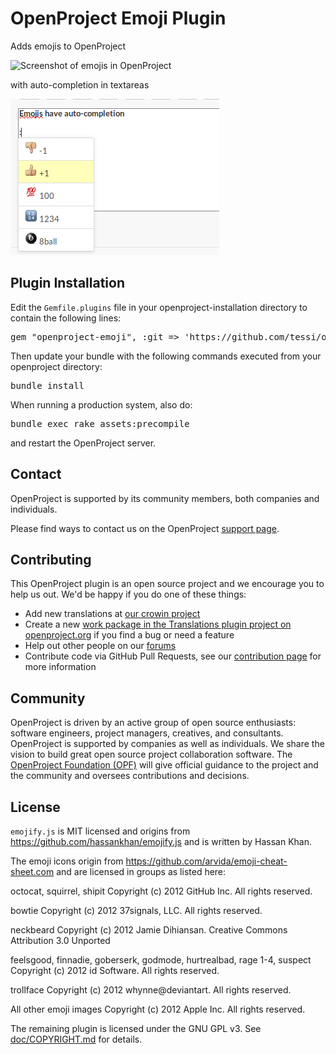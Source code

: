 # OpenProject Emoji Plugin

Adds emojis to OpenProject

![Screenshot of emojis in OpenProject](doc/screenshot.png?raw=true)

with auto-completion in textareas

![Screenshot of emojis in OpenProject](doc/screenshot_auto_completion.png?raw=true)


## Plugin Installation

Edit the `Gemfile.plugins` file in your openproject-installation directory to contain the following lines:

<pre>
gem "openproject-emoji", :git => 'https://github.com/tessi/openproject-emoji.git'
</pre>

Then update your bundle with the following commands executed from your openproject directory:

<pre>
bundle install
</pre>

When running a production system, also do:
<pre>
bundle exec rake assets:precompile
</pre>

and restart the OpenProject server.

## Contact

OpenProject is supported by its community members, both companies and individuals.

Please find ways to contact us on the OpenProject [support page](https://www.openproject.org/support).

## Contributing

This OpenProject plugin is an open source project and we encourage you to help us out. We'd be happy if you do one of these things:

* Add new translations at [our crowin project](https://crowdin.net/project/openproject)
* Create a new [work package in the Translations plugin project on openproject.org](https://www.openproject.org/projects/translations/work_packages) if you find a bug or need a feature
* Help out other people on our [forums](https://www.openproject.org/projects/openproject/boards)
* Contribute code via GitHub Pull Requests, see our [contribution page](https://www.openproject.org/projects/openproject/wiki/Contribution) for more information

## Community

OpenProject is driven by an active group of open source enthusiasts: software engineers, project managers, creatives, and consultants. OpenProject is supported by companies as well as individuals. We share the vision to build great open source project collaboration software.
The [OpenProject Foundation (OPF)](https://www.openproject.org/projects/openproject/wiki/OpenProject_Foundation) will give official guidance to the project and the community and oversees contributions and decisions.

## License

`emojify.js` is MIT licensed and origins from https://github.com/hassankhan/emojify.js and is written by Hassan Khan.

The emoji icons origin from https://github.com/arvida/emoji-cheat-sheet.com and are licensed in groups as listed here:

octocat, squirrel, shipit
Copyright (c) 2012 GitHub Inc. All rights reserved.

bowtie
Copyright (c) 2012 37signals, LLC. All rights reserved.

neckbeard
Copyright (c) 2012 Jamie Dihiansan. Creative Commons Attribution 3.0 Unported

feelsgood, finnadie, goberserk, godmode, hurtrealbad, rage 1-4, suspect
Copyright (c) 2012 id Software. All rights reserved.

trollface
Copyright (c) 2012 whynne@deviantart. All rights reserved.

All other emoji images
Copyright (c) 2012 Apple Inc. All rights reserved.


The remaining plugin is licensed under the GNU GPL v3. See [doc/COPYRIGHT.md](doc/COPYRIGHT.md) for details.
